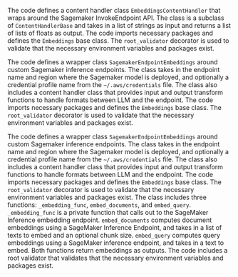 The code defines a content handler class `EmbeddingsContentHandler` that wraps around the Sagemaker InvokeEndpoint API. The class is a subclass of `ContentHandlerBase` and takes in a list of strings as input and returns a list of lists of floats as output. The code imports necessary packages and defines the `Embeddings` base class. The `root_validator` decorator is used to validate that the necessary environment variables and packages exist.

The code defines a wrapper class `SagemakerEndpointEmbeddings` around custom Sagemaker inference endpoints. The class takes in the endpoint name and region where the Sagemaker model is deployed, and optionally a credential profile name from the `~/.aws/credentials` file. The class also includes a content handler class that provides input and output transform functions to handle formats between LLM and the endpoint. The code imports necessary packages and defines the `Embeddings` base class. The `root_validator` decorator is used to validate that the necessary environment variables and packages exist.

The code defines a wrapper class `SagemakerEndpointEmbeddings` around custom Sagemaker inference endpoints. The class takes in the endpoint name and region where the Sagemaker model is deployed, and optionally a credential profile name from the `~/.aws/credentials` file. The class also includes a content handler class that provides input and output transform functions to handle formats between LLM and the endpoint. The code imports necessary packages and defines the `Embeddings` base class. The `root_validator` decorator is used to validate that the necessary environment variables and packages exist. The class includes three functions: `_embedding_func`, `embed_documents`, and `embed_query`. `_embedding_func` is a private function that calls out to the SageMaker Inference embedding endpoint. `embed_documents` computes document embeddings using a SageMaker Inference Endpoint, and takes in a list of texts to embed and an optional chunk size. `embed_query` computes query embeddings using a SageMaker inference endpoint, and takes in a text to embed. Both functions return embeddings as outputs. The code includes a root validator that validates that the necessary environment variables and packages exist.

